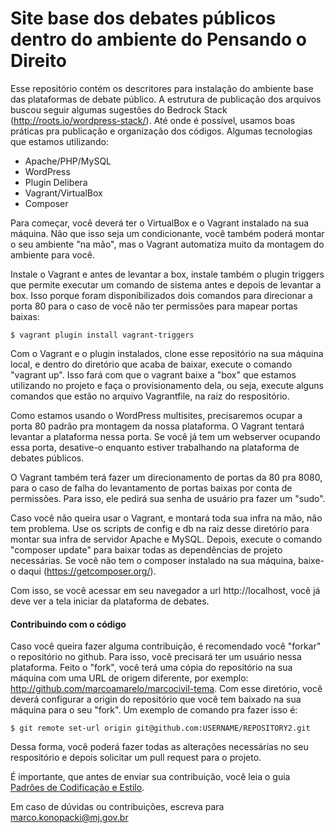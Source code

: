 Site base dos debates públicos dentro do ambiente do Pensando o Direito
===================

Esse repositório contém os descritores para instalação do ambiente base das plataformas de debate público. A estrutura de publicação dos arquivos buscou seguir algumas sugestões do Bedrock Stack (http://roots.io/wordpress-stack/). Até onde é possível, usamos boas práticas pra publicação e organização dos códigos. Algumas tecnologias que estamos utilizando:

* Apache/PHP/MySQL
* WordPress
* Plugin Delibera
* Vagrant/VirtualBox
* Composer

Para começar, você deverá ter o VirtualBox e o Vagrant instalado na sua máquina. Não que isso seja um condicionante, você também poderá montar o seu ambiente "na mão", mas o Vagrant automatiza muito da montagem do ambiente para você.

Instale o Vagrant e antes de levantar a box, instale também o plugin triggers que permite executar um comando de sistema antes e depois de levantar a box. Isso porque foram disponibilizados dois comandos para direcionar a porta 80 para o caso de você não ter permissões para mapear portas baixas:

```
$ vagrant plugin install vagrant-triggers
```

Com o Vagrant e o plugin instalados, clone esse repositório na sua máquina local, e dentro do diretório que acaba de baixar, execute o comando "vagrant up". Isso fará com que o vagrant baixe a "box" que estamos utilizando no projeto e faça o provisionamento dela, ou seja, execute alguns comandos que estão no arquivo Vagrantfile, na raiz do respositório.

Como estamos usando o WordPress multisites, precisaremos ocupar a porta 80 padrão pra montagem da nossa plataforma. O Vagrant tentará levantar a plataforma nessa porta. Se você já tem um webserver ocupando essa porta, desative-o enquanto estiver trabalhando na plataforma de debates públicos.

O Vagrant também terá fazer um direcionamento de portas da 80 pra 8080, para o caso de falha do levantamento de portas baixas por conta de permissões. Para isso, ele pedirá sua senha de usuário pra fazer um "sudo".

Caso você não queira usar o Vagrant, e montará toda sua infra na mão, não tem problema. Use os scripts de config e db na raiz desse diretório para montar sua infra de servidor Apache e MySQL. Depois, execute o comando "composer update" para baixar todas as dependências de projeto necessárias. Se você não tem o composer instalado na sua máquina, baixe-o daqui (https://getcomposer.org/).

Com isso, se você acessar em seu navegador a url http://localhost, você já deve ver a tela iniciar da plataforma de debates.

<h4>Contribuindo com o código</h4>

Caso você queira fazer alguma contribuição, é recomendado você "forkar" o repositório no github. Para isso, você precisará ter um usuário nessa plataforma. Feito o "fork", você terá uma cópia do repositório na sua máquina com uma URL de origem diferente, por exemplo: http://github.com/marcoamarelo/marcocivil-tema. Com esse diretório, você deverá configurar a origin do repositório que você tem baixado na sua máquina para o seu "fork". Um exemplo de comando pra fazer isso é:

```
$ git remote set-url origin git@github.com:USERNAME/REPOSITORY2.git
```

Dessa forma, você poderá fazer todas as alterações necessárias no seu respositório e depois solicitar um pull request para o projeto.

É importante, que antes de enviar sua contribuição, você leia o guia [Padrões de Codificação e Estilo](https://github.com/pensandoodireito/participacao-sitebase/wiki/Padr%C3%B5es-de-Codifica%C3%A7%C3%A3o-e-Estilo).

Em caso de dúvidas ou contribuições, escreva para marco.konopacki@mj.gov.br
